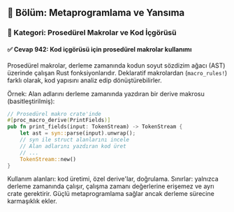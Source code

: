 ## 📘 Bölüm: Metaprogramlama ve Yansıma
### 🔹 Kategori: Prosedürel Makrolar ve Kod İçgörüsü
#### ✅ Cevap 942: Kod içgörüsü için prosedürel makrolar kullanımı

Prosedürel makrolar, derleme zamanında kodun soyut sözdizim ağacı (AST) üzerinde çalışan Rust fonksiyonlarıdır. Deklaratif makrolardan (`macro_rules!`) farklı olarak, kod yapısını analiz edip dönüştürebilirler.

Örnek: Alan adlarını derleme zamanında yazdıran bir derive makrosu (basitleştirilmiş):

```rust
// Prosedürel makro crate'inde
#[proc_macro_derive(PrintFields)]
pub fn print_fields(input: TokenStream) -> TokenStream {
    let ast = syn::parse(input).unwrap();
    // syn ile struct alanlarını incele
    // Alan adlarını yazdıran kod üret
    // ...
    TokenStream::new()
}
```

Kullanım alanları: kod üretimi, özel derive'lar, doğrulama. Sınırlar: yalnızca derleme zamanında çalışır, çalışma zamanı değerlerine erişemez ve ayrı crate gerektirir. Güçlü metaprogramlama sağlar ancak derleme sürecine karmaşıklık ekler.
